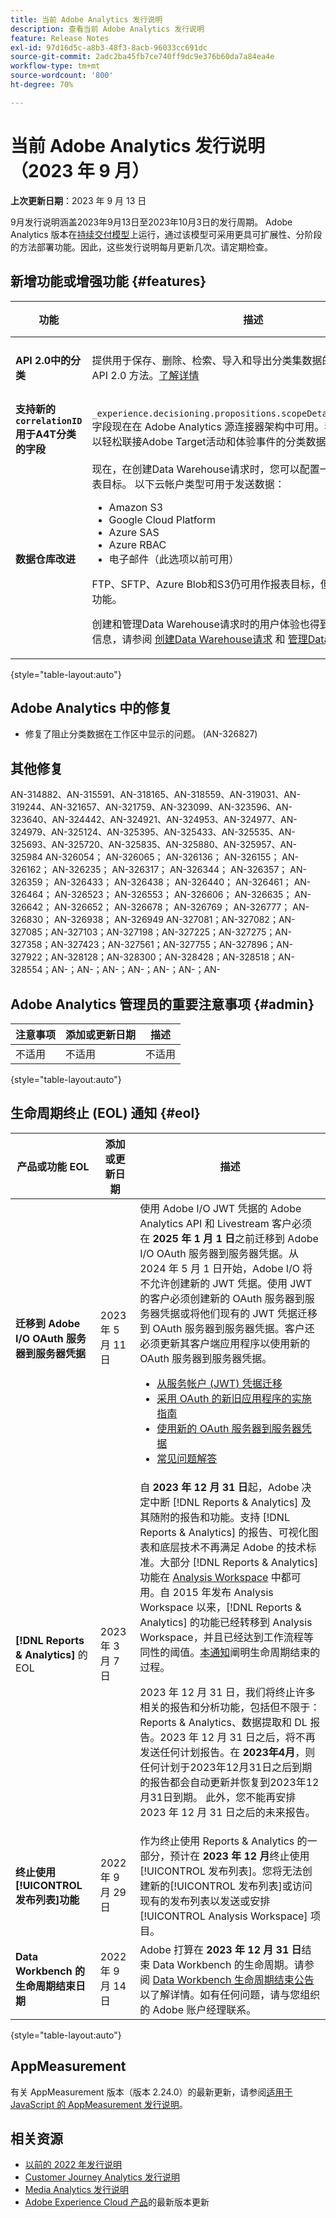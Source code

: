 ```yaml
---
title: 当前 Adobe Analytics 发行说明
description: 查看当前 Adobe Analytics 发行说明
feature: Release Notes
exl-id: 97d16d5c-a8b3-48f3-8acb-96033cc691dc
source-git-commit: 2adc2ba45fb7ce740ff9dc9e376b60da7a84ea4e
workflow-type: tm+mt
source-wordcount: '800'
ht-degree: 70%

---
```


# 当前 Adobe Analytics 发行说明（2023 年 9 月）

**上次更新日期**：2023 年 9 月 13 日

9月发行说明涵盖2023年9月13日至2023年10月3日的发行周期。 Adobe Analytics 版本在[持续交付模型](releases.md)上运行，通过该模型可采用更具可扩展性、分阶段的方法部署功能。因此，这些发行说明每月更新几次。请定期检查。

## 新增功能或增强功能 {#features}

| 功能 | 描述 | [开始推出](releases.md) | [正式发布](releases.md) |
| ----------- | ---------- | ------- | ---- |
| **API 2.0中的分类** | 提供用于保存、删除、检索、导入和导出分类集数据的 Adobe Analytics API 2.0 方法。[了解详情](https://developer.adobe.com/analytics-apis/docs/2.0/guides/endpoints/classifications/) | 不适用 | 2023 年 9 月 13 日 |
| **支持新的 `correlationID` 用于A4T分类的字段** | `_experience.decisioning.propositions.scopeDetails.correlationID` 字段现在在 Adob&#x200B;&#x200B;e Analytics 源连接器架构中可用。我们将添加此ID，以轻松联接Adobe Target活动和体验事件的分类数据。 | 不适用 | 2023 年 9 月 13 日 |
| **数据仓库改进** | 现在，在创建Data Warehouse请求时，您可以配置一个云帐户以用作报表目标。 以下云帐户类型可用于发送数据：<ul><li>Amazon S3</li><li>Google Cloud Platform</li><li>Azure SAS</li><li>Azure RBAC</li><li>电子邮件（此选项以前可用）</li></ul>FTP、SFTP、Azure Blob和S3仍可用作报表目标，但不再建议使用这些功能。<p>创建和管理Data Warehouse请求时的用户体验也得到了改进。 有关更多信息，请参阅 [创建Data Warehouse请求](https://experienceleague.adobe.com/docs/analytics/export/data-warehouse/create-request/t-dw-create-request.html) 和 [管理Data Warehouse请求](https://experienceleague.adobe.com/docs/analytics/export/data-warehouse/data-warehouse-requests-manage.html?lang=zh-Hans). | 2023 年 9 月 13 日 | 2023 年 10 月 4 日 |

{style="table-layout:auto"}

## Adobe Analytics 中的修复

* 修复了阻止分类数据在工作区中显示的问题。 (AN-326827)

## 其他修复

AN-314882、AN-315591、AN-318165、AN-318559、AN-319031、AN-319244、AN-321657、AN-321759、AN-323099、AN-323596、AN-323640、AN-324442、AN-324921、AN-324953、AN-324977、AN-324979、AN-325124、AN-325395、AN-325433、AN-325535、AN-325693、AN-325720、AN-325835、AN-325880、AN-325957、AN-325984 AN-326054； AN-326065； AN-326136； AN-326155； AN-326162； AN-326235； AN-326317； AN-326344； AN-326357； AN-326359； AN-326433； AN-326438； AN-326440； AN-326461； AN-326464； AN-326523； AN-326553； AN-326606； AN-326635； AN-326642； AN-326652； AN-326678； AN-326769； AN-326777； AN-326830； AN-326938； AN-326949 AN-327081；AN-327082；AN-327085；AN-327103；AN-327198；AN-327225；AN-327275；AN-327358；AN-327423；AN-327561；AN-327755；AN-327896；AN-327922；AN-328128；AN-328300；AN-328428；AN-328518；AN-328554；AN-；AN-；AN-；AN-；AN-；AN-；AN-

## Adobe Analytics 管理员的重要注意事项 {#admin}

| 注意事项 | 添加或更新日期 | 描述 |
| ----------- | ---------- | ---------- |
| 不适用 | 不适用 | 不适用 |

{style="table-layout:auto"}

## 生命周期终止 (EOL) 通知 {#eol}

| 产品或功能 EOL | 添加或更新日期 | 描述 |
| --- | --- | --- |
| **迁移到 Adobe I/O OAuth 服务器到服务器凭据** | 2023 年 5 月 11 日 | 使用 Adobe I/O JWT 凭据的 Adobe Analytics API 和 Livestream 客户必须在 **2025 年 1 月 1 日**&#x200B;之前迁移到 Adobe I/O OAuth 服务器到服务器凭据。从 2024 年 5 月 1 日开始，Adobe I/O 将不允许创建新的 JWT 凭据。使用 JWT 的客户必须创建新的 OAuth 服务器到服务器凭据或将他们现有的 JWT 凭据迁移到 OAuth 服务器到服务器凭据。客户还必须更新其客户端应用程序以使用新的 OAuth 服务器到服务器凭据。 <ul><li>[从服务帐户 (JWT) 凭据迁移](https://developer.adobe.com/developer-console/docs/guides/authentication/ServerToServerAuthentication/migration/)</li><li>[采用 OAuth 的新旧应用程序的实施指南](https://developer.adobe.com/developer-console/docs/guides/authentication/ServerToServerAuthentication/implementation/)<li>[使用新的 OAuth 服务器到服务器凭据](https://developer.adobe.com/developer-console/docs/guides/authentication/ServerToServerAuthentication/implementation/)</li><li>[常见问题解答](https://developer.adobe.com/developer-console/docs/guides/authentication/ServerToServerAuthentication/faqs/)</li></ul> |
| **[!DNL Reports & Analytics]** 的 EOL | 2023 年 3 月 7 日 | 自 **2023 年 12 月 31 日**&#x200B;起，Adobe 决定中断 [!DNL Reports & Analytics] 及其随附的报告和功能。支持 [!DNL Reports & Analytics] 的报告、可视化图表和底层技术不再满足 Adobe 的技术标准。大部分 [!DNL Reports & Analytics] 功能在 [Analysis Workspace](https://experienceleague.adobe.com/docs/analytics/analyze/analysis-workspace/home.html?lang=zh-Hans) 中都可用。自 2015 年发布 Analysis Workspace 以来，[!DNL Reports & Analytics] 的功能已经转移到 Analysis Workspace，并且已经达到工作流程等同性的阈值。[本通知](https://spark.adobe.com/page/6WnF8JK6IRDhf/)阐明生命周期结束的过程。<p>2023 年 12 月 31 日，我们将终止许多相关的报告和分析功能，包括但不限于：Reports &amp; Analytics、数据提取和 DL 报告。2023 年 12 月 31 日之后，将不再发送任何计划报告。在 **2023年4月**，则任何计划于2023年12月31日之后到期的报告都会自动更新并恢复到2023年12月31日到期。 此外，您不能再安排 2023 年 12 月 31 日之后的未来报告。 |
| **终止使用[!UICONTROL 发布列表]功能** | 2022 年 9 月 29 日 | 作为终止使用 Reports &amp; Analytics 的一部分，预计在 **2023 年 12 月**&#x200B;终止使用[!UICONTROL 发布列表]。您将无法创建新的[!UICONTROL 发布列表]或访问现有的发布列表以发送或安排 [!UICONTROL Analysis Workspace] 项目。 |
| **Data Workbench 的生命周期结束日期** | 2022 年 9 月 14 日 | Adobe 打算在 **2023 年 12 月 31 日**&#x200B;结束 Data Workbench 的生命周期。请参阅 [Data Workbench 生命周期结束公告](https://experienceleague.adobe.com/docs/data-workbench/using/eol.html?lang=zh-Hans)以了解详情。如有任何问题，请与您组织的 Adobe 账户经理联系。 |

{style="table-layout:auto"}

## AppMeasurement

有关 AppMeasurement 版本（版本 2.24.0）的最新更新，请参阅[适用于 JavaScript 的 AppMeasurement 发行说明](https://experienceleague.adobe.com/docs/analytics/implementation/appmeasurement-updates.html?lang=zh-Hans)。


## 相关资源

* [以前的 2022 年发行说明](/help/release-notes/2022.md)
* [Customer Journey Analytics 发行说明](https://experienceleague.adobe.com/docs/analytics-platform/using/releases/latest.html?lang=zh-Hans)
* [Media Analytics 发行说明](https://experienceleague.adobe.com/docs/media-analytics/using/additional-resources/release-notes.html?lang=zh-Hans)
* [Adobe Experience Cloud 产品](https://business.adobe.com/products/adobe-experience-cloud-products.html)的最新版本更新

